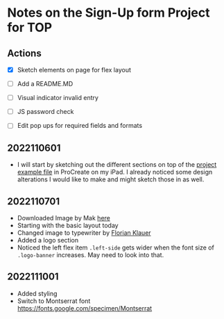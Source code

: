 # Notes on the Sign-Up form Project for TOP

## Actions

- [x] Sketch elements on page for flex layout

- [ ] Add a README.MD
- [ ] Visual indicator invalid entry
- [ ] JS password check
- [ ] Edit pop ups for required fields and formats
 
## 2022110601
- I will start by sketching out the different sections on top of the [project example file](./PROJECT-EXAMPLE-sign-up-form.png) in ProCreate on my iPad. I already noticed some design alterations I would like to make and might sketch those in as well.

## 2022110701
- Downloaded Image by Mak [here](https://unsplash.com/photos/RlxP6WGmfP0)
- Starting with the basic layout today
- Changed image to typewriter by [Florian Klauer](https://unsplash.com/photos/mk7D-4UCfmg)
- Added a logo section
- Noticed the left flex item `.left-side` gets wider when the font size of `.logo-banner` increases. May need to look into that. 

## 2022111001
- Added styling
- Switch to Montserrat font https://fonts.google.com/specimen/Montserrat